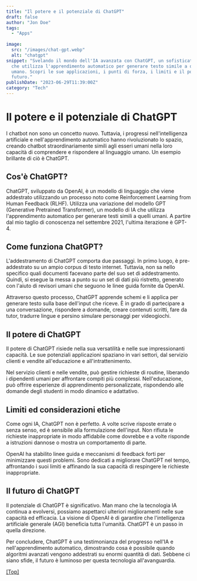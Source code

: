 ```yaml
---
title: "Il potere e il potenziale di ChatGPT"
draft: false
author: "Jon Doe"
tags:
  - "Apps"
  
image:
  src: "/images/chat-gpt.webp"
  alt: "chatgpt"
snippet: "Svelando il mondo dell'IA avanzata con ChatGPT, un sofisticato chatbot
  che utilizza l'apprendimento automatico per generare testo simile a quello
  umano. Scopri le sue applicazioni, i punti di forza, i limiti e il potenziale
  futuro."
publishDate: "2023-06-29T11:39:00Z"
category: "Tech"
---
```

# Il potere e il potenziale di ChatGPT

I chatbot non sono un concetto nuovo. Tuttavia, i progressi nell'intelligenza artificiale e nell'apprendimento automatico hanno rivoluzionato lo spazio, creando chatbot straordinariamente simili agli esseri umani nella loro capacità di comprendere e rispondere al linguaggio umano. Un esempio brillante di ciò è ChatGPT.

## Cos'è ChatGPT?

ChatGPT, sviluppato da OpenAI, è un modello di linguaggio che viene addestrato utilizzando un processo noto come Reinforcement Learning from Human Feedback (RLHF). Utilizza una variazione del modello GPT (Generative Pretrained Transformer), un modello di IA che utilizza l'apprendimento automatico per generare testi simili a quelli umani. A partire dal mio taglio di conoscenza nel settembre 2021, l'ultima iterazione è GPT-4.

## Come funziona ChatGPT?

L'addestramento di ChatGPT comporta due passaggi. In primo luogo, è pre-addestrato su un ampio corpus di testo internet. Tuttavia, non sa nello specifico quali documenti facevano parte del suo set di addestramento. Quindi, si esegue la messa a punto su un set di dati più ristretto, generato con l'aiuto di revisori umani che seguono le linee guida fornite da OpenAI.

Attraverso questo processo, ChatGPT apprende schemi e li applica per generare testo sulla base dell'input che riceve. È in grado di partecipare a una conversazione, rispondere a domande, creare contenuti scritti, fare da tutor, tradurre lingue e persino simulare personaggi per videogiochi.

## Il potere di ChatGPT

Il potere di ChatGPT risiede nella sua versatilità e nelle sue impressionanti capacità. Le sue potenziali applicazioni spaziano in vari settori, dal servizio clienti e vendite all'educazione e all'intrattenimento.

Nel servizio clienti e nelle vendite, può gestire richieste di routine, liberando i dipendenti umani per affrontare compiti più complessi. Nell'educazione, può offrire esperienze di apprendimento personalizzate, rispondendo alle domande degli studenti in modo dinamico e adattativo.

## Limiti ed considerazioni etiche

Come ogni IA, ChatGPT non è perfetto. A volte scrive risposte errate o senza senso, ed è sensibile alla formulazione dell'input. Non rifiuta le richieste inappropriate in modo affidabile come dovrebbe e a volte risponde a istruzioni dannose o mostra un comportamento di parte.

OpenAI ha stabilito linee guida e meccanismi di feedback forti per minimizzare questi problemi. Sono dedicati a migliorare ChatGPT nel tempo, affrontando i suoi limiti e affinando la sua capacità di respingere le richieste inappropriate.

## Il futuro di ChatGPT

Il potenziale di ChatGPT è significativo. Man mano che la tecnologia IA continua a evolversi, possiamo aspettarci ulteriori miglioramenti nelle sue capacità ed efficacia. La visione di OpenAI è di garantire che l'intelligenza artificiale generale (AGI) beneficia tutta l'umanità. ChatGPT è un passo in quella direzione.

Per concludere, ChatGPT è una testimonianza del progresso nell'IA e nell'apprendimento automatico, dimostrando cosa è possibile quando algoritmi avanzati vengono addestrati su enormi quantità di dati. Sebbene ci siano sfide, il futuro è luminoso per questa tecnologia all'avanguardia.

<a href="#top">\[Top]</a>
